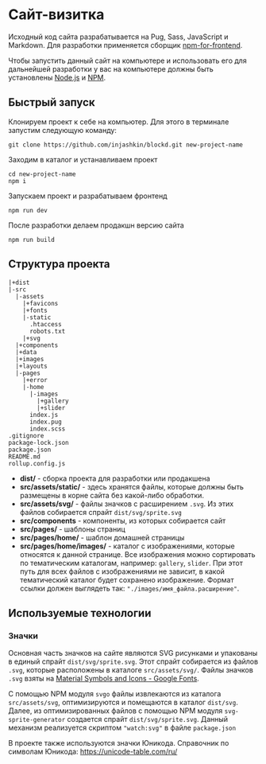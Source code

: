 # Сайт-визитка

Исходный код сайта разрабатывается на Pug, Sass, JavaScript и Markdown. Для разработки применяется сборщик [npm-for-frontend](https://github.com/injashkin/npm-for-frontend).

Чтобы запустить данный сайт на компьютере и использовать его для дальнейшей разработки у вас на компьютере должны быть установлены [Node.js](https://nodejs.org/) и [NPM](https://npmjs.com/).

## Быстрый запуск

Клонируем проект к себе на компьютер. Для этого в терминале запустим следующую команду:

```shell
git clone https://github.com/injashkin/blockd.git new-project-name
```

Заходим в каталог и устанавливаем проект

```shell
cd new-project-name
npm i
```

Запускаем проект и разрабатываем фронтенд

```shell
npm run dev
```

После разработки делаем продакшн версию сайта

```shell
npm run build
```

## Структура проекта

```
|+dist
|-src
  |-assets
    |+favicons
    |+fonts
    |-static
      .htaccess
      robots.txt
    |+svg
  |+components
  |+data
  |+images
  |+layouts
  |-pages
    |+error
    |-home
      |-images
        |+gallery
        |+slider
      index.js
      index.pug
      index.scss
.gitignore
package-lock.json
package.json
README.md
rollup.config.js
```

- **dist/** - сборка проекта для разработки или продакшена
- **src/assets/static/** - здесь хранятся файлы, которые должны быть размещены в корне сайта без какой-либо обработки.
- **src/assets/svg/** - файлы значков с расширением `.svg`. Из этих файлов собирается спрайт `dist/svg/sprite.svg`
- **src/components** - компоненты, из которых собирается сайт
- **src/pages/** - шаблоны страниц
- **src/pages/home/** - шаблон домашней страницы
- **src/pages/home/images/** - каталог с изображениями, которые относятся к данной странице. Все изображения можно сортировать по тематическим каталогам, например: `gallery`, `slider`. При этот путь для всех файлов с изображениями не зависит, в какой тематический каталог будет сохранено изображение. Формат ссылки должен выглядеть так: `"./images/имя_файла.расширение"`.

## Используемые технологии

### Значки

Основная часть значков на сайте являются SVG рисунками и упакованы в единый спрайт `dist/svg/sprite.svg`. Этот спрайт собирается из файлов `.svg`, которые расположены в каталоге `src/assets/svg/`. Файлы значков `.svg` взяты на [Material Symbols and Icons - Google Fonts](https://fonts.google.com/icons?icon.set=Material+Icons).

С помощью NPM модуля `svgo` файлы извлекаются из каталога `src/assets/svg`, оптимизируются и помещаются в каталог `dist/svg`. Далее, из оптимизированных файлов с помощью NPM модуля `svg-sprite-generator` создается спрайт `dist/svg/sprite.svg`. Данный механизм реализуется скриптом `"watch:svg"` в файле `package.json`

В проекте также используются значки Юникода. Справочник по символам Юникода: https://unicode-table.com/ru/
